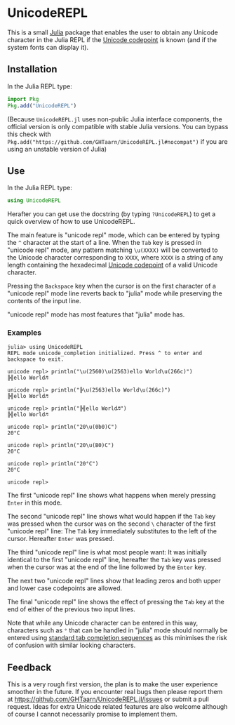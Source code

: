 # UnicodeREPL

This is a small [Julia](https://julialang.org) package that enables the user
to obtain any Unicode character in the Julia REPL if the
[Unicode codepoint](https://codepoints.net) is known (and if the system fonts
can display it).

## Installation

In the Julia REPL type:
```julia
import Pkg
Pkg.add("UnicodeREPL")
```
(Because `UnicodeREPL.jl` uses non-public Julia interface components,
the official version is only compatible with stable Julia versions.
You can bypass this check with
`Pkg.add("https://github.com/GHTaarn/UnicodeREPL.jl#nocompat")` if you are
using an unstable version of Julia)

## Use

In the Julia REPL type:
```julia
using UnicodeREPL
```

Herafter you can get use the docstring (by typing `?UnicodeREPL`) to get a
quick overview of how to use UnicodeREPL.

The main feature is "unicode repl" mode, which can be entered by typing
the `^` character at the start of a line.
When the `Tab` key is pressed in "unicode repl" mode, any pattern matching
`\u(XXXX)` will be
converted to the Unicode character corresponding to `XXXX`, where `XXXX` is a
string of any length containing the hexadecimal
[Unicode codepoint](https://codepoints.net) of a valid Unicode character.

Pressing the `Backspace` key when the cursor is on the first character of a
"unicode repl" mode line reverts back to "julia" mode while preserving
the contents of the input line.

"unicode repl" mode has most features that "julia" mode has.

### Examples
```julia-repl
julia> using UnicodeREPL
REPL mode unicode_completion initialized. Press ^ to enter and backspace to exit.

unicode repl> println("\u(2560)\u(2563)ello World\u(266c)")
╠╣ello World♬

unicode repl> println("╠\u(2563)ello World\u(266c)")
╠╣ello World♬

unicode repl> println("╠╣ello World♬")
╠╣ello World♬

unicode repl> println("20\u(0b0)C")
20°C

unicode repl> println("20\u(B0)C")
20°C

unicode repl> println("20°C")
20°C

unicode repl> 
```

The first "unicode repl" line shows what happens when merely pressing
`Enter` in this mode.

The second "unicode repl" line shows what would happen if the `Tab` key
was pressed when the cursor was on the second `\` character of the first
"unicode repl" line: The `Tab` key immediately substitutes to the left
of the cursor. Hereafter `Enter` was pressed.

The third "unicode repl" line is what most people want: It was
initially identical to the first "unicode repl" line, hereafter the
`Tab` key was pressed when the cursor was at the end of the line followed by
the `Enter` key.

The next two "unicode repl" lines show that leading zeros and both
upper and lower case codepoints are allowed.

The final "unicode repl" line shows the effect of pressing the `Tab`
key at the end of either of the previous two input lines.

Note that while any Unicode character can be entered in this way, characters
such as `°` that can be handled in "julia" mode should normally be entered
using [standard tab completion sequences](https://docs.julialang.org/en/v1/manual/unicode-input/)
as this minimises the risk of confusion with similar looking characters.

## Feedback

This is a very rough first version, the plan is to make the user experience
smoother in the future. If you encounter real bugs then please report them at
https://github.com/GHTaarn/UnicodeREPL.jl/issues or submit a pull request.
Ideas for extra Unicode related features are also welcome although of course
I cannot necessarily promise to implement them.
